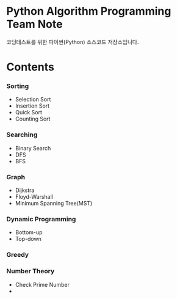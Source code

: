 # Python Algorithm Programming Team Note
코딩테스트를 위한 파이썬(Python) 소스코드 저장소입니다.

# Contents
### Sorting
+ Selection Sort
+ Insertion Sort
+ Quick Sort
+ Counting Sort

### Searching
+ Binary Search
+ DFS
+ BFS

### Graph
+ Dijkstra
+ Floyd-Warshall
+ Minimum Spanning Tree(MST)

### Dynamic Programming
+ Bottom-up
+ Top-down

### Greedy

### Number Theory
+ Check Prime Number
+ 
